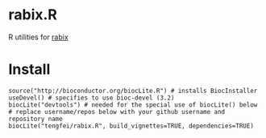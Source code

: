 # rabix.R
R utilities for [rabix](https://www.rabix.org/)

# Install

```
source("http://bioconductor.org/biocLite.R") # installs BiocInstaller
useDevel() # specifies to use bioc-devel (3.2)
biocLite("devtools") # needed for the special use of biocLite() below
# replace username/repos below with your github username and repository name
biocLite("tengfei/rabix.R", build_vignettes=TRUE, dependencies=TRUE)
```
